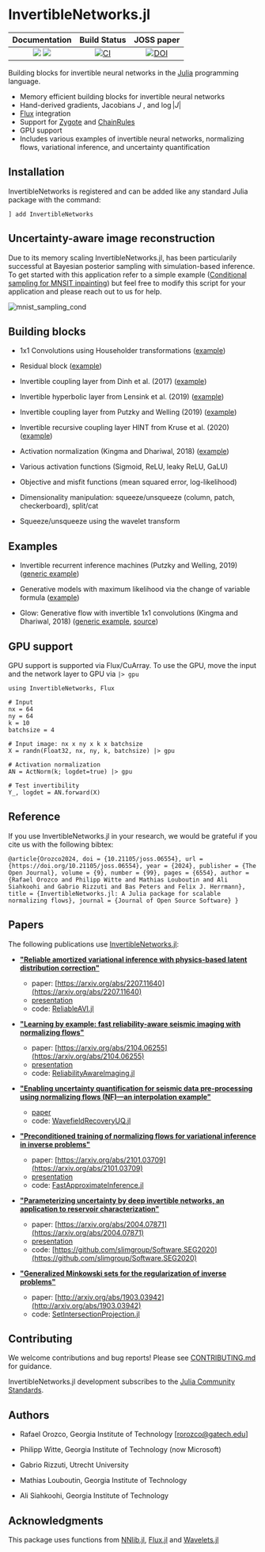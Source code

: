 # InvertibleNetworks.jl

| **Documentation** | **Build Status**  |  **JOSS paper**  |
|:-----------------:|:-----------------:|:----------------:|
|[![](https://img.shields.io/badge/docs-stable-blue.svg)](https://slimgroup.github.io/InvertibleNetworks.jl/stable/) [![](https://img.shields.io/badge/docs-dev-blue.svg)](https://slimgroup.github.io/InvertibleNetworks.jl/dev/)| [![CI](https://github.com/slimgroup/InvertibleNetworks.jl/actions/workflows/runtests.yml/badge.svg)](https://github.com/slimgroup/InvertibleNetworks.jl/actions/workflows/runtests.yml)|  [![DOI](https://joss.theoj.org/papers/10.21105/joss.06554/status.svg)](https://doi.org/10.21105/joss.06554)


Building blocks for invertible neural networks in the [Julia] programming language.

- Memory efficient building blocks for invertible neural networks
- Hand-derived gradients, Jacobians $J$ , and $\log |J|$
- [Flux] integration
- Support for [Zygote] and [ChainRules]
- GPU support
- Includes various examples of invertible neural networks, normalizing flows, variational inference, and uncertainty quantification


## Installation

InvertibleNetworks is registered and can be added like any standard Julia package with the command:

```
] add InvertibleNetworks
```


## Uncertainty-aware image reconstruction


Due to its memory scaling InvertibleNetworks.jl, has been particularily successful at Bayesian posterior sampling with simulation-based inference. To get started with this application refer to a simple example ([Conditional sampling for MNSIT inpainting](https://github.com/slimgroup/InvertibleNetworks.jl/tree/master/examples/applications/conditional_sampling/amortized_glow_mnist_inpainting.jl)) but feel free to modify this script for your application and please reach out to us for help. 

![mnist_sampling_cond](docs/src/figures/mnist_sampling_cond.png)


## Building blocks

- 1x1 Convolutions using Householder transformations ([example](https://github.com/slimgroup/InvertibleNetworks.jl/tree/master/examples/layers/layer_convolution_1x1.jl))

- Residual block ([example](https://github.com/slimgroup/InvertibleNetworks.jl/tree/master/examples/layers/layer_residual_block.jl))

- Invertible coupling layer from Dinh et al. (2017) ([example](https://github.com/slimgroup/InvertibleNetworks.jl/tree/master/examples/layers/layer_coupling_glow.jl))

- Invertible hyperbolic layer from Lensink et al. (2019) ([example](https://github.com/slimgroup/InvertibleNetworks.jl/tree/master/examples/layers/layer_coupling_hyperbolic.jl))

- Invertible coupling layer from Putzky and Welling (2019) ([example](https://github.com/slimgroup/InvertibleNetworks.jl/tree/master/examples/layers/layer_coupling_irim.jl))

- Invertible recursive coupling layer HINT from Kruse et al. (2020) ([example](https://github.com/slimgroup/InvertibleNetworks.jl/tree/master/examples/layers/layer_coupling_hint.jl))

- Activation normalization (Kingma and Dhariwal, 2018) ([example](https://github.com/slimgroup/InvertibleNetworks.jl/tree/master/examples/layers/layer_actnorm.jl))

- Various activation functions (Sigmoid, ReLU, leaky ReLU, GaLU)

- Objective and misfit functions (mean squared error, log-likelihood)

- Dimensionality manipulation: squeeze/unsqueeze (column, patch, checkerboard), split/cat

- Squeeze/unsqueeze using the wavelet transform


## Examples

- Invertible recurrent inference machines (Putzky and Welling, 2019) ([generic example](https://github.com/slimgroup/InvertibleNetworks.jl/tree/master/examples/networks/network_irim.jl))

- Generative models with maximum likelihood via the change of variable formula ([example](https://github.com/slimgroup/InvertibleNetworks.jl/tree/master/examples/applications/application_glow_banana_dist.jl))

- Glow: Generative flow with invertible 1x1 convolutions (Kingma and Dhariwal, 2018) ([generic example](https://github.com/slimgroup/InvertibleNetworks.jl/tree/master/examples/networks/network_glow.jl), [source](https://github.com/slimgroup/InvertibleNetworks.jl/tree/master/src/networks/invertible_network_glow.jl))

## GPU support

GPU support is supported via Flux/CuArray. To use the GPU, move the input and the network layer to GPU via `|> gpu`

```
using InvertibleNetworks, Flux

# Input
nx = 64
ny = 64
k = 10
batchsize = 4

# Input image: nx x ny x k x batchsize
X = randn(Float32, nx, ny, k, batchsize) |> gpu

# Activation normalization
AN = ActNorm(k; logdet=true) |> gpu

# Test invertibility
Y_, logdet = AN.forward(X)
```

## Reference

If you use InvertibleNetworks.jl in your research, we would be grateful if you cite us with the following bibtex:

```
@article{Orozco2024, doi = {10.21105/joss.06554}, url = {https://doi.org/10.21105/joss.06554}, year = {2024}, publisher = {The Open Journal}, volume = {9}, number = {99}, pages = {6554}, author = {Rafael Orozco and Philipp Witte and Mathias Louboutin and Ali Siahkoohi and Gabrio Rizzuti and Bas Peters and Felix J. Herrmann}, title = {InvertibleNetworks.jl: A Julia package for scalable normalizing flows}, journal = {Journal of Open Source Software} }
```


## Papers

The following publications use [InvertibleNetworks.jl]:

- **["Reliable amortized variational inference with physics-based latent distribution correction"]**
    - paper: [https://arxiv.org/abs/2207.11640](https://arxiv.org/abs/2207.11640)
    - [presentation](https://slim.gatech.edu/Publications/Public/Submitted/2022/siahkoohi2022ravi/slides.pdf)
    - code: [ReliableAVI.jl]

- **["Learning by example: fast reliability-aware seismic imaging with normalizing flows"]**
    - paper: [https://arxiv.org/abs/2104.06255](https://arxiv.org/abs/2104.06255)
    - [presentation](https://slim.gatech.edu/Publications/Public/Conferences/KAUST/2021/siahkoohi2021EarthMLfar/siahkoohi2021EarthMLfar.pdf)
    - code: [ReliabilityAwareImaging.jl]

- **["Enabling uncertainty quantification for seismic data pre-processing using normalizing flows (NF)—an interpolation example"]**
    - [paper](https://slim.gatech.edu/Publications/Public/Conferences/SEG/2021/kumar2021SEGeuq/kumar2021SEGeuq.pdf)
    - code: [WavefieldRecoveryUQ.jl]

- **["Preconditioned training of normalizing flows for variational inference in inverse problems"]**
    - paper: [https://arxiv.org/abs/2101.03709](https://arxiv.org/abs/2101.03709)
    - [presentation](https://slim.gatech.edu/Publications/Public/Conferences/AABI/2021/siahkoohi2021AABIpto/siahkoohi2021AABIpto_pres.pdf)
    - code: [FastApproximateInference.jl]

- **["Parameterizing uncertainty by deep invertible networks, an application to reservoir characterization"]**
    - paper: [https://arxiv.org/abs/2004.07871](https://arxiv.org/abs/2004.07871)
    - [presentation](https://slim.gatech.edu/Publications/Public/Conferences/SEG/2020/rizzuti2020SEGuqavp/rizzuti2020SEGuqavp_pres.pdf)
    - code: [https://github.com/slimgroup/Software.SEG2020](https://github.com/slimgroup/Software.SEG2020)

- **["Generalized Minkowski sets for the regularization of inverse problems"]**
    - paper: [http://arxiv.org/abs/1903.03942](http://arxiv.org/abs/1903.03942)
    - code: [SetIntersectionProjection.jl]

## Contributing

We welcome contributions and bug reports!
Please see [CONTRIBUTING.md](https://github.com/slimgroup/InvertibleNetworks.jl/blob/master/CONTRIBUTING.md) for guidance.

InvertibleNetworks.jl development subscribes to the [Julia Community Standards](https://julialang.org/community/standards/).

## Authors

 - Rafael Orozco, Georgia Institute of Technology [rorozco@gatech.edu]

 - Philipp Witte, Georgia Institute of Technology (now Microsoft)

 - Gabrio Rizzuti, Utrecht University

 - Mathias Louboutin, Georgia Institute of Technology

 - Ali Siahkoohi, Georgia Institute of Technology




 ## Acknowledgments

This package uses functions from [NNlib.jl](https://github.com/FluxML/NNlib.jl), [Flux.jl](https://github.com/FluxML/Flux.jl) and [Wavelets.jl](https://github.com/JuliaDSP/Wavelets.jl)

[Flux]:https://fluxml.ai
[Julia]:https://julialang.org
[Zygote]:https://github.com/FluxML/Zygote.jl
[ChainRules]:https://github.com/JuliaDiff/ChainRules.jl
[InvertibleNetworks.jl]:https://github.com/slimgroup/InvertibleNetworks.jl
["Learning by example: fast reliability-aware seismic imaging with normalizing flows"]:https://slim.gatech.edu/content/learning-example-fast-reliability-aware-seismic-imaging-normalizing-flows
["Enabling uncertainty quantification for seismic data pre-processing using normalizing flows (NF)—an interpolation example"]:https://slim.gatech.edu/content/ultra-low-memory-seismic-inversion-randomized-trace-estimation-0
["Preconditioned training of normalizing flows for variational inference in inverse problems"]:https://slim.gatech.edu/content/preconditioned-training-normalizing-flows-variational-inference-inverse-problems
[ReliabilityAwareImaging.jl]:https://github.com/slimgroup/Software.SEG2021/tree/main/ReliabilityAwareImaging.jl
[WavefieldRecoveryUQ.jl]:https://github.com/slimgroup/Software.SEG2021/tree/main/WavefieldRecoveryUQ.jl
[FastApproximateInference.jl]:https://github.com/slimgroup/Software.siahkoohi2021AABIpto
["Generalized Minkowski sets for the regularization of inverse problems"]:https://slim.gatech.edu/content/generalized-minkowski-sets-regularization-inverse-problems-1
[SetIntersectionProjection.jl]:https://github.com/slimgroup/SetIntersectionProjection.jl
["Parameterizing uncertainty by deep invertible networks, an application to reservoir characterization"]:https://slim.gatech.edu/content/parameterizing-uncertainty-deep-invertible-networks-application-reservoir-characterization
["Reliable amortized variational inference with physics-based latent distribution correction"]:https://slim.gatech.edu/content/reliable-amortized-variational-inference-physics-based-latent-distribution-correction
[ReliableAVI.jl]:https://github.com/slimgroup/ReliableAVI.jl
